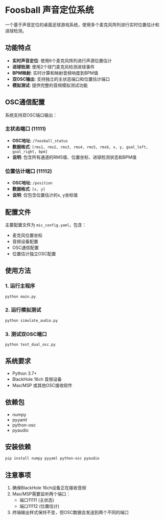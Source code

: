 # Foosball 声音定位系统

一个基于声音定位的桌面足球游戏系统，使用多个麦克风阵列进行实时位置估计和进球检测。

## 功能特点

- **实时声音定位**: 使用6个麦克风阵列进行声源位置估计
- **进球检测**: 使用2个球门麦克风检测进球事件
- **BPM映射**: 实时计算和映射音频响度到BPM值
- **双OSC输出**: 支持独立的主状态端口和位置估计端口
- **模拟测试**: 提供完整的音频模拟测试功能

## OSC通信配置

系统支持双OSC端口输出：

### 主状态端口 (11111)
- **OSC地址**: `/foosball_status`
- **数据格式**: `[rms1, rms2, rms3, rms4, rms5, rms6, x, y, goal_left, goal_right, bpm]`
- **说明**: 包含所有通道的RMS值、位置坐标、进球检测状态和BPM值

### 位置估计端口 (11112)
- **OSC地址**: `/position`
- **数据格式**: `[x, y]`
- **说明**: 仅包含位置估计的x, y坐标值

## 配置文件

主要配置文件为 `mic_config.yaml`，包含：

- 麦克风位置坐标
- 音频设备配置
- OSC通信配置
- 位置估计独立OSC配置

## 使用方法

### 1. 运行主程序
```bash
python main.py
```

### 2. 运行模拟测试
```bash
python simulate_audio.py
```

### 3. 测试双OSC端口
```bash
python test_dual_osc.py
```

## 系统要求

- Python 3.7+
- BlackHole 16ch 音频设备
- Max/MSP 或其他OSC接收软件

## 依赖包

- numpy
- pyyaml
- python-osc
- pyaudio

## 安装依赖

```bash
pip install numpy pyyaml python-osc pyaudio
```

## 注意事项

1. 确保BlackHole 16ch设备正在接收音频
2. Max/MSP需要监听两个端口：
   - 端口11111 (主状态)
   - 端口11112 (位置估计)
3. 终端输出样式保持不变，但OSC数据会发送到两个不同的端口